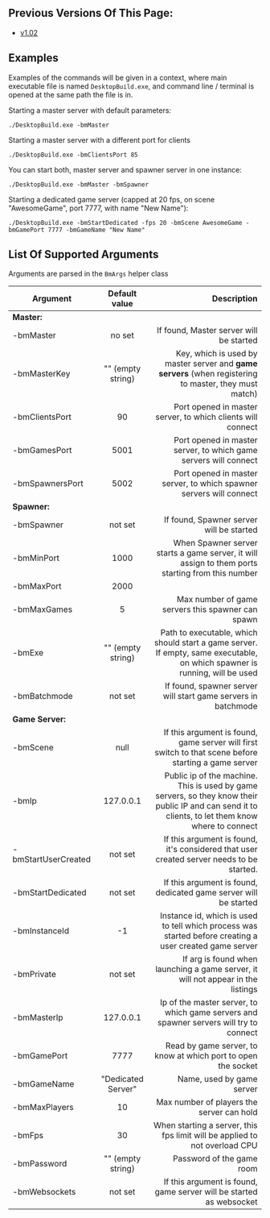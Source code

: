 
## Previous Versions Of This Page:

* [v1.02](https://github.com/alvyxaz/barebones-masterserver/wiki/Command-Line-Arguments/9b1049e46a506702434153d220bfffdd85aab02a)

## Examples

Examples of the commands will be given in a context, where main executable file is named `DesktopBuild.exe`, and command line / terminal is opened at the same path the file is in.

Starting a master server with default parameters:

`./DesktopBuild.exe -bmMaster`

Starting a master server with a different port for clients

`./DesktopBuild.exe -bmClientsPort 85`

You can start both, master server and spawner server in one instance:

`./DesktopBuild.exe -bmMaster -bmSpawner`

Starting a dedicated game server (capped at 20 fps, on scene "AwesomeGame", port 7777, with name "New Name"):

`./DesktopBuild.exe -bmStartDedicated -fps 20 -bmScene AwesomeGame -bmGamePort 7777 -bmGameName "New Name"`

## List Of Supported Arguments

Arguments are parsed in the `BmArgs` helper class

| Argument       | Default value| Description|
| -------------  |:-------------:| -----:|
| **Master:** |  |  |
| -bmMaster | no set | If found, Master server will be started|
| -bmMasterKey | "" (empty string)| Key, which is used by master server and **game servers** (when registering to master, they must match)|
| -bmClientsPort | 90 | Port opened in master server, to which clients will connect |
| -bmGamesPort | 5001 | Port opened in master server, to which game servers will connect |
| -bmSpawnersPort | 5002 | Port opened in master server, to which spawner servers will connect |
| **Spawner:** |  |  |
| -bmSpawner| not set| If found, Spawner server will be started|
| -bmMinPort | 1000| When Spawner server starts a game server, it will assign to them ports starting from this number|
| -bmMaxPort | 2000| |
| -bmMaxGames| 5 | Max number of game servers this spawner can spawn|
| -bmExe | "" (empty string)| Path to executable, which should start a game server. If empty, same executable, on which spawner is running, will be used |
| -bmBatchmode | not set | If found, spawner server will start game servers in batchmode|
| **Game Server:** |  |  |
| -bmScene | null | If this argument is found, game server will first switch to that scene before starting a game server|
| -bmIp | 127.0.0.1 | Public ip of the machine. This is used by game servers, so they know their public IP and can send it to clients, to let them know where to connect |
| -bmStartUserCreated | not set | If this argument is found, it's considered that user created server needs to be started. |
| -bmStartDedicated | not set | If this argument is found, dedicated game server will be started |
| -bmInstanceId | -1 | Instance id, which is used to tell which process was started before creating a user created game server|
| -bmPrivate | not set | If arg is found when launching a game server, it will not appear in the listings|
| -bmMasterIp | 127.0.0.1 | Ip of the master server, to which game servers and spawner servers will try to connect|
| -bmGamePort | 7777 | Read by game server, to know at which port to open the socket |
| -bmGameName | "Dedicated Server" | Name, used by game server |
| -bmMaxPlayers| 10 | Max number of players the server can hold |
| -bmFps | 30 | When starting a server, this fps limit will be applied to not overload CPU |
| -bmPassword | "" (empty string) | Password of the game room|
| -bmWebsockets | not set | If this argument is found, game server will be started as websocket |